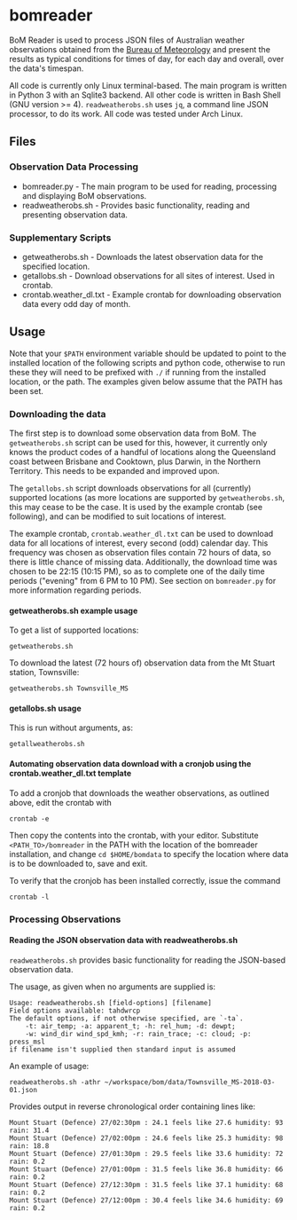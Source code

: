 # bomreader
BoM Reader is used to process JSON files of Australian weather observations obtained from the [Bureau of Meteorology](http://www.bom.gov.au) and present the results as typical conditions for times of day, for each day and overall, over the data's timespan.

All code is currently only Linux terminal-based. The main program is written in Python 3 with an Sqlite3 backend. All other code is written in Bash Shell (GNU version >= 4). `readweatherobs.sh` uses `jq`, a command line JSON processor, to do its work. All code was tested under Arch Linux.


## Files

### Observation Data Processing
* bomreader.py - The main program to be used for reading, processing and displaying BoM observations.
* readweatherobs.sh - Provides basic functionality, reading and presenting observation data.

### Supplementary Scripts
* getweatherobs.sh - Downloads the latest observation data for the specified location.
* getallobs.sh - Download observations for all sites of interest. Used in crontab.
* crontab.weather_dl.txt - Example crontab for downloading observation data every odd day of month.

## Usage

Note that your `$PATH` environment variable should be updated to point to the installed location of the following scripts and python code, otherwise to run these they will need to be prefixed with `./` if running from the installed location, or the path. The examples given below assume that the PATH has been set.

### Downloading the data
The first step is to download some observation data from BoM. The `getweatherobs.sh` script can be used for this, however, it currently only knows the product codes of a handful of locations along the Queensland coast between Brisbane and Cooktown, plus Darwin, in the Northern Territory. This needs to be expanded and improved upon.

The `getallobs.sh` script downloads observations for all (currently) supported locations (as more locations are supported by `getweatherobs.sh`, this may cease to be the case. It is used by the example crontab (see following), and can be modified to suit locations of interest.

The example crontab, `crontab.weather_dl.txt` can be used to download data for all locations of interest, every second (odd) calendar day. This frequency was chosen as observation files contain 72 hours of data, so there is little chance of missing data. Additionally, the download time was chosen to be 22:15 (10:15 PM), so as to complete one of the daily time periods ("evening" from 6 PM to 10 PM). See section on `bomreader.py` for more information regarding periods.

#### getweatherobs.sh example usage

To get a list of supported locations:
```
getweatherobs.sh
```

To download the latest (72 hours of) observation data from the Mt Stuart station, Townsville:
```
getweatherobs.sh Townsville_MS
```

#### getallobs.sh usage

This is run without arguments, as:
```
getallweatherobs.sh
```

#### Automating observation data download with a cronjob using the crontab.weather_dl.txt template

To add a cronjob that downloads the weather observations, as outlined above, edit the crontab with
```
crontab -e
```
Then copy the contents into the crontab, with your editor. Substitute `<PATH_TO>/bomreader` in the PATH with the location of the bomreader installation, and change `cd $HOME/bomdata` to specify the location where data is to be downloaded to, save and exit.

To verify that the cronjob has been installed correctly, issue the command
```
crontab -l
```

### Processing Observations

#### Reading the JSON observation data with readweatherobs.sh

`readweatherobs.sh` provides basic functionality for reading the JSON-based observation data.

The usage, as given when no arguments are supplied is:
```
Usage: readweatherobs.sh [field-options] [filename]
Field options available: tahdwrcp
The default options, if not otherwise specified, are `-ta`.
    -t: air_temp; -a: apparent_t; -h: rel_hum; -d: dewpt;
    -w: wind_dir wind_spd_kmh; -r: rain_trace; -c: cloud; -p: press_msl
if filename isn't supplied then standard input is assumed
```

An example of usage:
```
readweatherobs.sh -athr ~/workspace/bom/data/Townsville_MS-2018-03-01.json
```
Provides output in reverse chronological order containing lines like:
```
Mount Stuart (Defence) 27/02:30pm : 24.1 feels like 27.6 humidity: 93 rain: 31.4
Mount Stuart (Defence) 27/02:00pm : 24.6 feels like 25.3 humidity: 98 rain: 18.8
Mount Stuart (Defence) 27/01:30pm : 29.5 feels like 33.6 humidity: 72 rain: 0.2
Mount Stuart (Defence) 27/01:00pm : 31.5 feels like 36.8 humidity: 66 rain: 0.2
Mount Stuart (Defence) 27/12:30pm : 31.5 feels like 37.1 humidity: 68 rain: 0.2
Mount Stuart (Defence) 27/12:00pm : 30.4 feels like 34.6 humidity: 69 rain: 0.2
```


